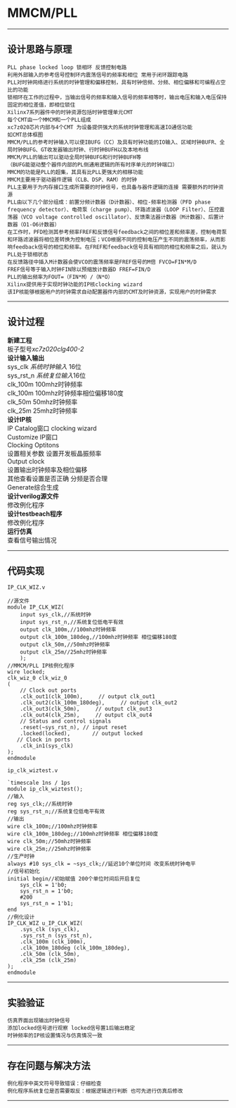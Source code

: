 # MMCM/PLL  
***
## 设计思路与原理  
```
PLL phase locked loop 锁相环 反馈控制电路 
利用外部输入的参考信号控制环内震荡信号的频率和相位 常用于闭环跟踪电路
PLL对时钟网络进行系统的时钟管理和偏移控制，具有时钟倍频、分频、相位偏移和可编程占空比的功能
锁相环在工作的过程中，当输出信号的频率和输入信号的频率相等时，输出电压和输入电压保持固定的相位差值，即相位锁住
Xilinx7系列器件中的时钟资源包括时钟管理单元CMT
每个CMT由一个MMCM和一个PLL组成
xc7z020芯片内部与4个CMT 为设备提供强大的系统时钟管理和高速IO通信功能
如CMT总体框图 
MMCM/PLL的参考时钟输入可以使IBUFG（CC）及具有时钟功能的IO输入、区域时钟BUFR、全局时钟BUFG、GT收发器输出时钟、行时钟BUFH以及本地布线
MMCM/PLL的输出可以驱动全局时钟BUFG和行时钟BUFH等
（BUFG能驱动整个器件内部的PL侧通用逻辑的所有时序单元的时钟端口）
MMCM的功能是PLL的超集，其具有比PLL更强大的相移功能
MMCM主要用于驱动器件逻辑（CLB、DSP、RAM）的时钟
PLL主要用于为内存接口生成所需要的时钟信号，也具备与器件逻辑的连接 需要额外的时钟资源
PLL由以下几个部分组成：前置分频计数器（D计数器）、相位-频率检测器（PFD phase frequency detector）、电荷泵（charge pump）、环路滤波器（LOOP Filter）、压控震荡器（VCO voltage controlled oscillator）、反馈乘法器计数器（M计数器）、后置计数器（O1-O6计数器）
在工作时，PFD检测其参考频率FREF和反馈信号feedback之间的相位差和频率差，控制电荷泵和环路滤波器将相位差转换为控制电压；VCO根据不同的控制电压产生不同的震荡频率，从而影响feedback信号的相位和频率。在FREF和feedback信号具有相同的相位和频率之后，就认为PLL处于锁相状态
在反馈路径中插入M计数器会使VCO的震荡频率是FREF信号的M倍 FVCO=FIN*M/D
FREF信号等于输入时钟FIN除以预缩放计数器D FREF=FIN/D
PLL的输出频率为FOUT=（FIN*M）/（N*O）
Xilinx提供用于实现时钟功能的IP核clocking wizard
该IP核能够根据用户的时钟需求自动配置器件内部的CMT及时钟资源，实现用户的时钟需求
```  
***    
## 设计过程  
**新建工程**  
板子型号*xc7z020clg400-2*  
**设计输入输出**  
sys_clk *系统时钟输入* 16位  
sys_rst_n *系统复位输入*16位  
clk_100m 100mhz时钟频率  
clk_100m 100mhz时钟频率相位偏移180度  
clk_50m 50mhz时钟频率  
clk_25m 25mhz时钟频率  
**设计IP核**  
IP Catalog窗口  clocking wizard   
Customize IP窗口  
Clocking Optitons  
设置相关参数 设置开发板晶振频率  
Output clock  
设置输出时钟频率及相位偏移  
其他查看设置是否正确 分频是否合理  
Generate综合生成  
**设计verilog源文件**   
修改例化程序  
**设计testbeach程序**  
修改例化程序  
**运行仿真**  
查看信号输出情况  

***    
## 代码实现  
`IP_CLK_WIZ.v`  
```
//源文件
module IP_CLK_WIZ(
    input sys_clk,//系统时钟
    input sys_rst_n,//系统复位低电平有效
    output clk_100m,//100mhz时钟频率
    output clk_100m_180deg,//100mhz时钟频率 相位偏移180度
    output clk_50m,//50mhz时钟频率
    output clk_25m//25mhz时钟频率
    );
//MMCM/PLL IP核例化程序
wire locked;
clk_wiz_0 clk_wiz_0
(
    // Clock out ports
    .clk_out1(clk_100m),     // output clk_out1
    .clk_out2(clk_100m_180deg),     // output clk_out2
    .clk_out3(clk_50m),     // output clk_out3
    .clk_out4(clk_25m),     // output clk_out4
    // Status and control signals
    .reset(~sys_rst_n), // input reset
    .locked(locked),       // output locked
   // Clock in ports
    .clk_in1(sys_clk)
);  
endmodule
```  
`ip_clk_wiztest.v `  
```
`timescale 1ns / 1ps
module ip_clk_wiztest();
//输入
reg sys_clk;//系统时钟
reg sys_rst_n;//系统复位低电平有效
//输出
wire clk_100m;//100mhz时钟频率
wire clk_100m_180deg;//100mhz时钟频率 相位偏移180度
wire clk_50m;//50mhz时钟频率
wire clk_25m;//25mhz时钟频率
//生产时钟
always #10 sys_clk = ~sys_clk;//延迟10个单位时间 改变系统时钟电平
//信号初始化
initial begin//初始赋值 200个单位时间后开启复位
    sys_clk = 1'b0;
    sys_rst_n = 1'b0;
    #200
    sys_rst_n = 1'b1;
end
//例化设计
IP_CLK_WIZ u_IP_CLK_WIZ(
    .sys_clk (sys_clk),
    .sys_rst_n (sys_rst_n),
    .clk_100m (clk_100m),
    .clk_100m_180deg (clk_100m_180deg),
    .clk_50m (clk_50m),
    .clk_25m (clk_25m)
);
endmodule
```  
***  
## 实验验证  
```
仿真界面出现输出时钟信号 
添加locked信号进行观察 locked信号置1后输出稳定
时钟频率的IP核设置情况与仿真情况一致
```
***  
## 存在问题与解决方法
```  
例化程序中英文符号导致错误：仔细检查  
例化程序系统复位是否需要取反：根据逻辑进行判断 也可先进行仿真后修改
```  
***  
